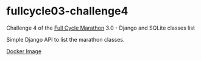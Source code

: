 # fullcycle03-challenge4

Challenge 4 of the [Full Cycle Marathon](https://maratona.fullcycle.com.br/) 3.0 - Django and SQLite classes list

Simple Django API to list the marathon classes.

[Docker Image](https://hub.docker.com/r/axell13/fullcycle03-challenge4)
